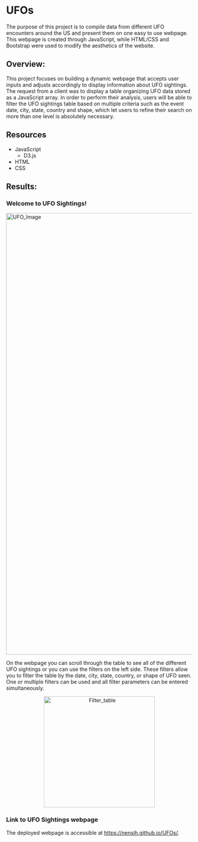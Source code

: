 # UFOs

The purpose of this project is to compile data from different UFO encounters around the US and present them on one easy to use webpage. This webpage is created through JavaScript, while HTML/CSS and Bootstrap were used to modify the aesthetics of the website.
## Overview: 
This project focuses on building a dynamic webpage that accepts user inputs and adjusts accordingly to display information about UFO sightings. The request from a client was to display a table organizing UFO data stored as a JavaScript array. In order to perform their analysis, users will be able to filter the UFO sightings table based on multiple criteria such as the event date, city, state, country and shape, which let users to refine their search on more than one level is absolutely necessary.

## Resources
- JavaScript
  - D3.js
- HTML
- CSS

## Results:

### Welcome to UFO Sightings!

<img width="1193" alt="UFO_Image" src="https://user-images.githubusercontent.com/92277581/149164539-634acd6c-7e89-44aa-8469-b016d2339740.png">


On the webpage you can scroll through the table to see all of the different UFO sightings or you can use the filters on the left side. These filters allow you to filter the table by the date, city, state, country, or shape of UFO seen. One or multiple filters can be used and all filter parameters can be entered simultaneously.

<p align="center"><img width="300" alt="Filter_table" src="https://user-images.githubusercontent.com/92277581/149164691-e4f2c5cf-4528-4202-b692-b3ec9c943ca6.png"></p>


### Link to UFO Sightings webpage
The deployed webpage is accessible at https://nensih.github.io/UFOs/.


